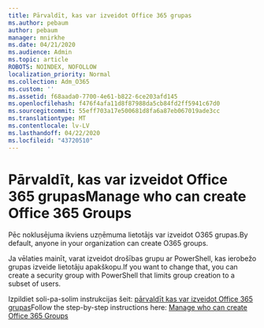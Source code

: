 ```yaml
---
title: Pārvaldīt, kas var izveidot Office 365 grupas
ms.author: pebaum
author: pebaum
manager: mnirkhe
ms.date: 04/21/2020
ms.audience: Admin
ms.topic: article
ROBOTS: NOINDEX, NOFOLLOW
localization_priority: Normal
ms.collection: Adm_O365
ms.custom: ''
ms.assetid: f68aada0-7700-4e61-b822-6ce203afd145
ms.openlocfilehash: f476f4afa11d8f87988da5cb84fd2ff5941c67d0
ms.sourcegitcommit: 55eff703a17e500681d8fa6a87eb067019ade3cc
ms.translationtype: MT
ms.contentlocale: lv-LV
ms.lasthandoff: 04/22/2020
ms.locfileid: "43720510"
---
```

# <a name="manage-who-can-create-office-365-groups"></a><span data-ttu-id="fbbd9-102">Pārvaldīt, kas var izveidot Office 365 grupas</span><span class="sxs-lookup"><span data-stu-id="fbbd9-102">Manage who can create Office 365 Groups</span></span>

<span data-ttu-id="fbbd9-103">Pēc noklusējuma ikviens uzņēmuma lietotājs var izveidot O365 grupas.</span><span class="sxs-lookup"><span data-stu-id="fbbd9-103">By default, anyone in your organization can create O365 groups.</span></span>
  
<span data-ttu-id="fbbd9-104">Ja vēlaties mainīt, varat izveidot drošības grupu ar PowerShell, kas ierobežo grupas izveide lietotāju apakškopu.</span><span class="sxs-lookup"><span data-stu-id="fbbd9-104">If you want to change that, you can create a security group with PowerShell that limits group creation to a subset of users.</span></span>
  
<span data-ttu-id="fbbd9-105">Izpildiet soli-pa-solim instrukcijas šeit: [pārvaldīt kas var izveidot Office 365 grupas](https://docs.microsoft.com/office365/admin/create-groups/manage-creation-of-groups)</span><span class="sxs-lookup"><span data-stu-id="fbbd9-105">Follow the step-by-step instructions here: [Manage who can create Office 365 Groups](https://docs.microsoft.com/office365/admin/create-groups/manage-creation-of-groups)</span></span>
  

